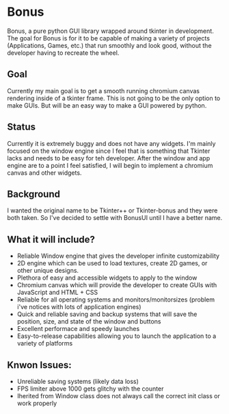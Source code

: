 # Bonus 
Bonus, a pure python GUI library wrapped around tkinter in development. The goal for Bonus is for it to be capable of making a variety of projects (Applications, Games, etc.) that run smoothly and look good, without the developer having to recreate the wheel.

## Goal
Currently my main goal is to get a smooth running chromium canvas rendering inside of a tkinter frame. This is not going to be the only option to make GUIs. But will be an easy way to make a GUI powered by python. 

## Status
Currently it is extremely buggy and does not have any widgets. I'm mainly focused on the window engine since I feel that is something that Tkinter lacks and needs to be easy for teh developer. After the window and app engine are to a point I feel satisfied, I will begin to implement a chromium canvas and other widgets. 

## Background
I wanted the original name to be Tkinter++ or Tkinter-bonus and they were both taken. So I've decided to settle with BonusUI until I have a better name. 

## What it will include?
- Reliable Window engine that gives the developer infinite customizability
- 2D engine which can be used to load textures, create 2D games, or other unique designs. 
- Plethora of easy and accessible widgets to apply to the window
- Chromium canvas which will provide the developer to create GUIs with JavaScript and HTML + CSS
- Reliable for all operating systems and monitors/monitorsizes (problem i've notices with lots of application engines)
- Quick and reliable saving and backup systems that will save the position, size, and state of the window and buttons
- Excellent performace and speedy launches
- Easy-to-release capabilities allowing you to launch the application to a variety of platforms

## Knwon Issues:
- Unreliable saving systems (likely data loss)
- FPS limiter above 1000 gets glitchy with the counter
- Iherited from Window class does not always call the correct init class or work properly 
